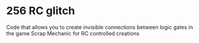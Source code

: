 # 256 RC glitch
Code that allows you to create invisible connections between logic gates in the game Scrap Mechanic for RC controlled creations
